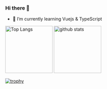 ### Hi there 👋
- 🌱 I’m currently learning Vuejs & TypeScript

<p align="left"> 
  <img alt="Top Langs" height="150px" src="https://github-readme-stats.vercel.app/api/top-langs/?username=taku-y-9308&layout=compact&show_icons=true&theme=onedark" />
  <img alt="github stats" height="150px" src="https://github-readme-stats.vercel.app/api?username=taku-y-9308&theme=onedark&show_icons=ture" />
</p>

[![trophy](https://github-profile-trophy.vercel.app/?username=taku-y-9308&theme=onedark&column=7
)](https://github.com/ryo-ma/github-profile-trophy)


<!--
**taku-y-9308/taku-y-9308** is a ✨ _special_ ✨ repository because its `README.md` (this file) appears on your GitHub profile.

Here are some ideas to get you started:

- 🔭 I’m currently working on ...
- 🌱 I’m currently learning ...
- 👯 I’m looking to collaborate on ...
- 🤔 I’m looking for help with ...
- 💬 Ask me about ...
- 📫 How to reach me: ...
- 😄 Pronouns: ...
- ⚡ Fun fact: ...
-->
